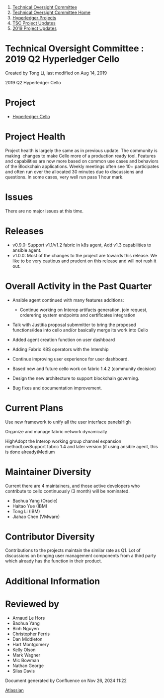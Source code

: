 1. [Technical Oversight Committee](index.html)
2. [Technical Oversight Committee Home](Technical-Oversight-Committee-Home_21430274.html)
3. [Hyperledger Projects](Hyperledger-Projects_21447704.html)
4. [TSC Project Updates](TSC-Project-Updates_21430854.html)
5. [2019 Project Updates](2019-Project-Updates_21447735.html)

# Technical Oversight Committee : 2019 Q2 Hyperledger Cello

Created by Tong Li, last modified on Aug 14, 2019

2019 Q2 Hyperledger Cello

# Project

- [Hyperledger Cello](https://github.com/hyperledger/cello)

# Project Health

Project health is largely the same as in previous update. The community is making  changes to make Cello more of a production ready tool. Features and capabilities are now more based on common use cases and behaviors of the Blockchain applications. Weekly meetings often see 10+ participates and often run over the allocated 30 minutes due to discussions and questions. In some cases, very well run pass 1 hour mark.

# Issues

There are no major issues at this time.

# Releases

- v0.9.0: Support v1.1/v1.2 fabric in k8s agent, Add v1.3 capabilities to ansible agent.
- v1.0.0: Most of the changes to the project are towards this release. We like to be very cautious and prudent on this release and will not rush it out.

# Overall Activity in the Past Quarter

- Ansible agent continued with many features additions:
  
  - Continue working on Interop artifacts generation, join request, orderering system endpoints and certificates integration
- Talk with Justitia proposal submmitter to bring the proposed functions/idea into cello and/or basically merge its work into Cello
- Added agent creation function on user dashboard
- Adding Fabric K8S operators with the Intership
- Continue improving user experience for user dashboard.
- Based new and future cello work on fabric 1.4.2 (community decision)
- Design the new architecture to support blockchain governing.
- Bug fixes and documentation improvement.

# Current Plans

Use new framework to unify all the user interface panelsHigh

Organize and manage fabric network dynamically

HighAdopt the Interop working group channel expansion methodLowSupport fabric 1.4 and later version (if using ansible agent, this is done already)Medium

# Maintainer Diversity

Current there are 4 maintainers, and those active developers who contribute to cello continuously (3 month) will be nominated.

- Baohua Yang (Oracle)
- Haitao Yue (IBM)
- Tong Li (IBM)
- Jiahao Chen (VMware)

# Contributor Diversity

Contributions to the projects maintain the similar rate as Q1. Lot of discussions on bringing user management components from a third party which already has the function in their product.

# Additional Information

# Reviewed by

- Arnaud Le Hors
- Baohua Yang
- Binh Nguyen
- Christopher Ferris
- Dan Middleton
- Hart Montgomery
- Kelly Olson
- Mark Wagner
- Mic Bowman
- Nathan George
- Silas Davis

Document generated by Confluence on Nov 26, 2024 11:22

[Atlassian](http://www.atlassian.com/)
